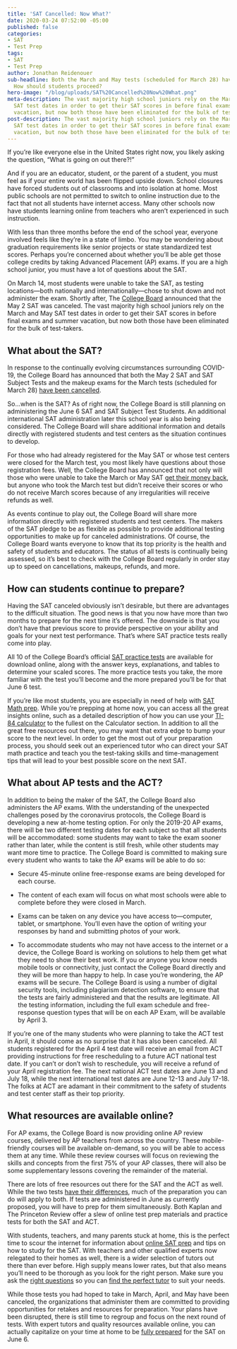 ```yaml
---
title: 'SAT Cancelled: Now What?'
date: 2020-03-24 07:52:00 -05:00
published: false
categories:
- SAT
- Test Prep
tags:
- SAT
- Test Prep
author: Jonathan Reidenouer
sub-headline: Both the March and May tests (scheduled for March 28) have been cancelled.
  How should students proceed?
hero-image: "/blog/uploads/SAT%20Cancelled%20Now%20What.png"
meta-description: The vast majority high school juniors rely on the March and May
  SAT test dates in order to get their SAT scores in before final exams and summer
  vacation, but now both those have been eliminated for the bulk of test-takers.
post-description: The vast majority high school juniors rely on the March and May
  SAT test dates in order to get their SAT scores in before final exams and summer
  vacation, but now both those have been eliminated for the bulk of test-takers.
---
```


If you’re like everyone else in the United States right now, you likely asking the question, “What is going on out there?!”

And if you are an educator, student, or the parent of a student, you must feel as if your entire world has been flipped upside down. School closures have forced students out of classrooms and into isolation at home. Most public schools are not permitted to switch to online instruction due to the fact that not all students have internet access. Many other schools now have students learning online from teachers who aren’t experienced in such instruction.

With less than three months before the end of the school year, everyone involved feels like they’re in a state of limbo. You may be wondering about graduation requirements like senior projects or state standardized test scores. Perhaps you’re concerned about whether you’ll be able get those college credits by taking Advanced Placement (AP) exams. If you are a high school junior, you must have a lot of questions about the SAT.

On March 14, most students were unable to take the SAT, as testing locations—both nationally and internationally—chose to shut down and not administer the exam. Shortly after, The [College Board](https://www.collegeboard.org/) announced that the May 2 SAT was canceled. The vast majority high school juniors rely on the March and May SAT test dates in order to get their SAT scores in before final exams and summer vacation, but now both those have been eliminated for the bulk of test-takers. 

## What about the SAT?
In response to the continually evolving circumstances surrounding COVID-19, the College Board has announced that both the May 2 SAT and SAT Subject Tests and the makeup exams for the March tests (scheduled for March 28) [have been cancelled](https://pages.collegeboard.org/natural-disasters). 

So...when is the SAT? As of right now, the College Board is still planning on administering the June 6 SAT and SAT Subject Test Students. An additional international SAT administration later this school year is also being considered. The College Board will share additional information and details directly with registered students and test centers as the situation continues to develop.

For those who had already registered for the May SAT or whose test centers were closed for the March test, you most likely have questions about those registration fees. Well, the College Board has announced that not only will those who were unable to take the March or May SAT [get their money back](https://collegereadiness.collegeboard.org/sat/register/fees/refunds), but anyone who took the March test but didn’t receive their scores or who do not receive March scores because of any irregularities will receive refunds as well.

As events continue to play out, the College Board will share more information directly with registered students and test centers. The makers of the SAT pledge to be as flexible as possible to provide additional testing opportunities to make up for canceled administrations. Of course, the College Board wants everyone to know that its top priority is the health and safety of students and educators. The status of all tests is continually being assessed, so it’s best to check with the College Board regularly in order stay up to speed on cancellations, makeups, refunds, and more.

## How can students continue to prepare?
Having the SAT canceled obviously isn’t desirable, but there are advantages to the difficult situation. The good news is that you now have more than two months to prepare for the next time it’s offered. The downside is that you don’t have that previous score to provide perspective on your ability and goals for your next test performance. That’s where SAT practice tests really come into play.

All 10 of the College Board’s official [SAT practice tests](https://collegereadiness.collegeboard.org/sat/practice/full-length-practice-tests) are available for download online, along with the answer keys, explanations, and tables to determine your scaled scores. The more practice tests you take, the more familiar with the test you’ll become and the more prepared you’ll be for that June 6 test.

If you’re like most students, you are especially in need of help with [SAT Math prep](https://www.wyzant.com/blog/sat-math-tips/). While you’re prepping at home now, you can access all the great insights online, such as a detailed description of how you can use your [TI-84 calculator](https://www.wyzant.com/blog/sat-math-tips/) to the fullest on the Calculator section. In addition to all the great free resources out there, you may want that extra edge to bump your score to the next level. In order to get the most out of your preparation process, you should seek out an experienced tutor who can direct your SAT math practice and teach you the test-taking skills and time-management tips that will lead to your best possible score on the next SAT.

## What about AP tests and the ACT?
In addition to being the maker of the SAT, the College Board also administers the AP exams. With the understanding of the unexpected challenges posed by the coronavirus protocols, the College Board is developing a new at-home testing option. For only the 2019-20 AP exams, there will be two different testing dates for each subject so that all students will be accommodated: some students may want to take the exam sooner rather than later, while the content is still fresh, while other students may want more time to practice. The College Board is committed to making sure every student who wants to take the AP exams will be able to do so:

* Secure 45-minute online free-response exams are being developed for each course.

* The content of each exam will focus on what most schools were able to complete before they were closed in March.

* Exams can be taken on any device you have access to—computer, tablet, or smartphone. You’ll even have the option of writing your responses by hand and submitting photos of your work.

* To accommodate students who may not have access to the internet or a device, the College Board is working on solutions to help them get what they need to show their best work. If you or anyone you know needs mobile tools or connectivity, just contact the College Board directly and they will be more than happy to help.
In case you’re wondering, the AP exams will be secure. The College Board is using a number of digital security tools, including plagiarism detection software, to ensure that the tests are fairly administered and that the results are legitimate. All the testing information, including the full exam schedule and free-response question types that will be on each AP Exam, will be available by April 3.

If you’re one of the many students who were planning to take the ACT test in April, it should come as no surprise that it has also been canceled. All students registered for the April 4 test date will receive an email from ACT providing instructions for free rescheduling to a future ACT national test date. If you can’t or don’t wish to reschedule, you will receive a refund of your April registration fee. The next national ACT test dates are June 13 and July 18, while the next international test dates are June 12-13 and July 17-18. The folks at ACT are adamant in their commitment to the safety of students and test center staff as their top priority.

## What resources are available online?
For AP exams, the College Board is now providing online AP review courses, delivered by AP teachers from across the country. These mobile-friendly courses will be available on-demand, so you will be able to access them at any time. While these review courses will focus on reviewing the skills and concepts from the first 75% of your AP classes, there will also be some supplementary lessons covering the remainder of the material.

There are lots of free resources out there for the SAT and the ACT as well. While the two tests [have their differences](https://www.wyzant.com/blog/sat-act-differences/), much of the preparation you can do will apply to both. If tests are administered in June as currently proposed, you will have to prep for them simultaneously. Both Kaplan and The Princeton Review offer a slew of online test prep materials and practice tests for both the SAT and ACT. 

With students, teachers, and many parents stuck at home, this is the perfect time to scour the internet for information about [online SAT prep](https://www.wyzant.com/SAT_tutors.aspx) and tips on how to study for the SAT. With teachers and other qualified experts now relegated to their homes as well, there is a wider selection of tutors out there than ever before. High supply means lower rates, but that also means you’ll need to be thorough as you look for the right person. Make sure you ask the [right questions](https://www.wyzant.com/blog/questions-to-ask-tutors/) so you can [find the perfect tutor](https://www.wyzant.com/SAT_math_tutors.aspx) to suit your needs. 

While those tests you had hoped to take in March, April, and May have been canceled, the organizations that administer them are committed to providing opportunities for retakes and resources for preparation. Your plans have been disrupted, there is still time to regroup and focus on the next round of tests. With expert tutors and quality resources available online, you can actually capitalize on your time at home to be [fully prepared](https://www.wyzant.com/blog/perfect-sat-score/) for the SAT on June 6.